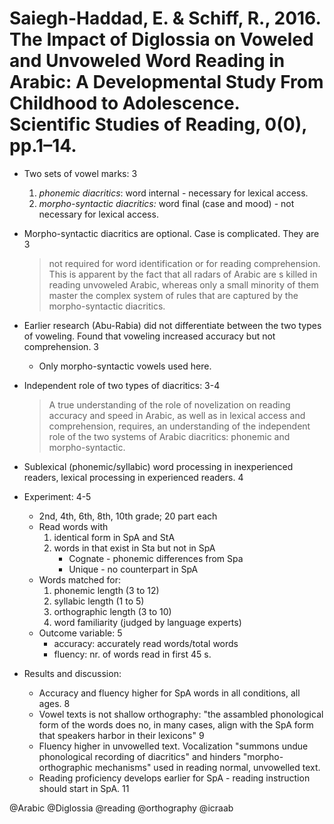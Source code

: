 # Saiegh-Haddad, E. & Schiff, R., 2016. The Impact of Diglossia on Voweled and Unvoweled Word Reading in Arabic: A Developmental Study From Childhood to Adolescence. Scientific Studies of Reading, 0(0), pp.1–14.

- Two sets of vowel marks: 3
    1. *phonemic diacritics*: word internal - necessary for lexical access.
    2. *morpho-syntactic diacritics:* word final (case and mood) - not necessary for lexical access.

- Morpho-syntactic diacritics are optional. Case is complicated. They are  3
  
    > not required for word identification or for reading comprehension. This is apparent by the fact that all radars of Arabic are s killed in reading unvoweled Arabic, whereas only a small minority of them master the complex system of rules that are captured by the morpho-syntactic diacritics.

- Earlier research (Abu-Rabia) did not differentiate between the two types of voweling. Found that voweling increased accuracy but not comprehension. 3
    - Only morpho-syntactic vowels used here.

- Independent role of two types of diacritics: 3-4
  
    > A true understanding of the role of novelization on reading accuracy and speed in Arabic, as well as in lexical access and comprehension, requires, an understanding of the independent role of the two systems of Arabic diacritics: phonemic and morpho-syntactic.

- Sublexical (phonemic/syllabic) word processing in inexperienced readers, lexical processing in experienced readers. 4

- Experiment: 4-5
    - 2nd, 4th, 6th, 8th, 10th grade; 20 part each
    - Read words with 
        1. identical form in SpA and StA
        2. words in that exist in Sta but not in SpA
            - Cognate - phonemic differences from Spa
            - Unique - no counterpart in SpA
    - Words matched for:
        1. phonemic length (3 to 12)
        2. syllabic length (1 to 5)
        3. orthographic length (3 to 10)
        4. word familiarity (judged by language experts)
    - Outcome variable: 5
        - accuracy: accurately read words/total words
        - fluency: nr. of words read in first 45 s.

- Results and discussion:
    - Accuracy and fluency higher for SpA words in all conditions, all ages. 8
    - Vowel texts is not shallow orthography: "the assambled phonological form of the words does no, in many cases, align with the SpA form that speakers harbor in their lexicons" 9
    - Fluency higher in unvowelled text. Vocalization "summons undue phonological recording of diacritics" and hinders "morpho-orthographic mechanisms" used in reading normal, unvowelled text.
    - Reading proficiency develops earlier for SpA - reading instruction should start in SpA. 11 

@Arabic
@Diglossia
@reading
@orthography
@icraab
